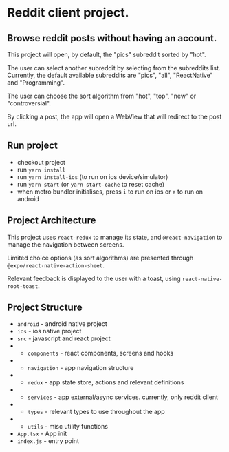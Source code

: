 # Reddit client project.

## Browse reddit posts without having an account.

This project will open, by default, the "pics" subreddit sorted by "hot".

The user can select another subreddit by selecting from the subreddits list.
Currently, the default available subreddits are "pics", "all", "ReactNative" and "Programming".

The user can choose the sort algorithm from "hot", "top", "new" or "controversial".

By clicking a post, the app will open a WebView that will redirect to the post url.

## Run project
* checkout project
* run `yarn install`
* run `yarn install-ios` (to run on ios device/simulator)
* run `yarn start` (or `yarn start-cache` to reset cache)
* when metro bundler initialises, press `i` to run on ios or `a` to run on android

## Project Architecture
This project uses `react-redux` to manage its state, and `@react-navigation` to manage the navigation between screens.

Limited choice options (as sort algorithms) are presented through `@expo/react-native-action-sheet`.

Relevant feedback is displayed to the user with a toast, using `react-native-root-toast`.

## Project Structure
- `android` - android native project
- `ios` - ios native project
- `src` - javascript and react project
- - `components` - react components, screens and hooks
- - `navigation` - app navigation structure
- - `redux` - app state store, actions and relevant definitions
- - `services` - app external/async services. currently, only reddit client
- - `types` - relevant types to use throughout the app
- - `utils` - misc utility functions
- `App.tsx` - App init
- `index.js` - entry point
